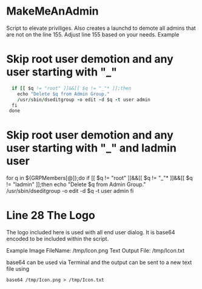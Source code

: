 # MakeMeAnAdmin

Script to elevate priviliges. Also creates a launchd to demote all admins that are not on the line 155. Adjust line 155 based on your needs.
Example
# Skip root user demotion and any user starting with "_"
```for q in ${GRPMembers[@]};do
  if [[ $q != "root" ]]&&[[ $q != "_"* ]];then
    echo "Delete $q from Admin Group."
    /usr/sbin/dseditgroup -o edit -d $q -t user admin
  fi
 done
```

# Skip root user demotion and any user starting with "_" and ladmin user
for q in ${GRPMembers[@]};do
if [[ $q != "root" ]]&&[[ $q != "_"* ]]&&[[ $q != "ladmin" ]];then
echo "Delete $q from Admin Group."
/usr/sbin/dseditgroup -o edit -d $q -t user admin
fi

# Line 28 The Logo
The logo included here is used with all end user dialog. It is base64 encoded to be included within the script.

Example
Image FileName: /tmp/Icon.png
Text Output File: /tmp/Icon.txt

base64 can be used via Terminal and the output can be sent to a new text file using

`base64 /tmp/Icon.png > /tmp/Icon.txt`
